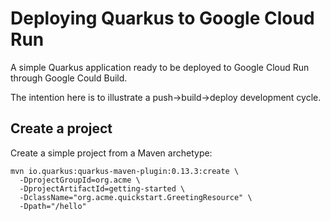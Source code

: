 # Deploying Quarkus to Google Cloud Run
A simple Quarkus application ready to be deployed to Google Cloud Run through Google Could Build.

The intention here is to illustrate a push->build->deploy development cycle.


## Create a project
Create a simple project from a Maven archetype:

    mvn io.quarkus:quarkus-maven-plugin:0.13.3:create \
      -DprojectGroupId=org.acme \
      -DprojectArtifactId=getting-started \
      -DclassName="org.acme.quickstart.GreetingResource" \
      -Dpath="/hello"
